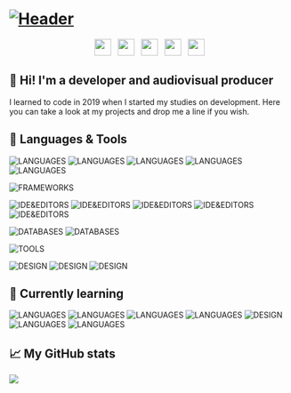 # [![Header](https://github.com/pablohs1986/pablohs1986/blob/master/phGifGitWhite.gif "Header")](https://pabloherrero.me/)
<p align='center'>
<a href="https://pabloherrero.me/"><img height="30" src="https://github.com/pablohs1986/pablohs1986/blob/master/link.png"></a>&nbsp;&nbsp;
<a href="https://dev.to/pablohs1986"><img height="30" src="https://github.com/pablohs1986/pablohs1986/blob/master/dev.png"></a>&nbsp;&nbsp;
<a href="https://stackoverflow.com/story/pabloherrero"><img height="30" src="https://github.com/pablohs1986/pablohs1986/blob/master/stackoverflow.png"></a>&nbsp;&nbsp;
<a href="https://twitter.com/pablohs1986/"><img height="30" src="https://github.com/pablohs1986/pablohs1986/blob/master/twitter.png"></a>&nbsp;&nbsp;
<a href="https://www.linkedin.com/in/pabloherrero1986/"><img height="30" src="https://github.com/pablohs1986/pablohs1986/blob/master/linkedin.png"></a>
</p>

## 👋 Hi! I'm a developer and audiovisual producer

 I learned to code in 2019 when I started my studies on development. Here you can take a look at my projects and drop me a line if you wish.

## 🧰 Languages & Tools
![LANGUAGES](https://img.shields.io/badge/Java-brightgreen?style=flat-square&logo=Java)
![LANGUAGES](https://img.shields.io/badge/SQL-brightgreen?style=flat-square&logo=SQL)
![LANGUAGES](https://img.shields.io/badge/XML-brightgreen?style=flat-square&logo=XML)
![LANGUAGES](https://img.shields.io/badge/HTML5-brightgreen?style=flat-square&logo=HTML5)
![LANGUAGES](https://img.shields.io/badge/CSS3-brightgreen?style=flat-square&logo=CSS3)

![FRAMEWORKS](https://img.shields.io/badge/Bootstrap4-purple?style=flat-square&logo=Bootstrap)

![IDE&EDITORS](https://img.shields.io/badge/IntelliJ_Idea-blue?style=flat-square&logo=IntelliJ-IDEA)
![IDE&EDITORS](https://img.shields.io/badge/PyCharm-blue?style=flat-square&logo=PyCharm)
![IDE&EDITORS](https://img.shields.io/badge/NetBeans-blue?style=flat-square&logo=Apache-NetBeans-IDE)
![IDE&EDITORS](https://img.shields.io/badge/Android_Studio-blue?style=flat-square&logo=Android-Studio)
![IDE&EDITORS](https://img.shields.io/badge/VSCode-blue?style=flat-square&logo=Visual-Studio-Code)

![DATABASES](https://img.shields.io/badge/SQL_Developer-lightgrey?style=flat-square&logo=Oracle)
![DATABASES](https://img.shields.io/badge/MySQL-lightgrey?style=flat-square&logo=MySQL)

![TOOLS](https://img.shields.io/badge/Git-black?style=flat-square&logo=Git)

![DESIGN](https://img.shields.io/badge/Figma-9cf?style=flat-square&logo=Figma)
![DESIGN](https://img.shields.io/badge/Canva-9cf?style=flat-square&logo=Canva)
![DESIGN](https://img.shields.io/badge/GIMP2-9cf?style=flat-square&logo=GIMP)


## 📖 Currently learning
![LANGUAGES](https://img.shields.io/badge/JDBC-red?style=flat-square&logo=Java) 
![LANGUAGES](https://img.shields.io/badge/Swing-red?style=flat-square&logo=Java) 
![LANGUAGES](https://img.shields.io/badge/JavaScript-red?style=flat-square&logo=JavaScript) 
![LANGUAGES](https://img.shields.io/badge/TypeScript-red?style=flat-square&logo=TypeScript) 
![DESIGN](https://img.shields.io/badge/Angular-red?style=flat-square&logo=Angular) 
![LANGUAGES](https://img.shields.io/badge/Python-red?style=flat-square&logo=Python) 
![LANGUAGES](https://img.shields.io/badge/Android-red?style=flat-square&logo=Android) 

## 📈 My GitHub stats
<img align="center" src="https://github-readme-stats.vercel.app/api?username=pablohs1986&show_icons=true&theme=dracula&count_private=true&show_icons=true&hide_title=true"/>
